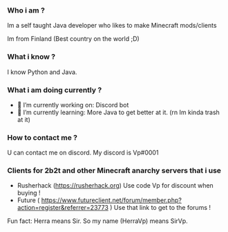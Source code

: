 ### Who i am ?
Im a self taught Java developer who likes to make Minecraft mods/clients

Im from Finland (Best country on the world ;D)

### What i know ?
I know Python and Java. 

### What i am doing currently ? 
- 🔭 I’m currently working on: Discord bot
- 🌱 I’m currently learning: More Java to get better at it. (rn Im kinda trash at it)

### How to contact me ?
U can contact me on discord. My discord is Vp#0001

### Clients for 2b2t and other Minecraft anarchy servers that i use
- Rusherhack (https://rusherhack.org) Use code Vp for discount when buying !
- Future  ( https://www.futureclient.net/forum/member.php?action=register&referrer=23773 )  Use that link to get to the forums !



Fun fact: Herra means Sir. So my name (HerraVp) means SirVp.
